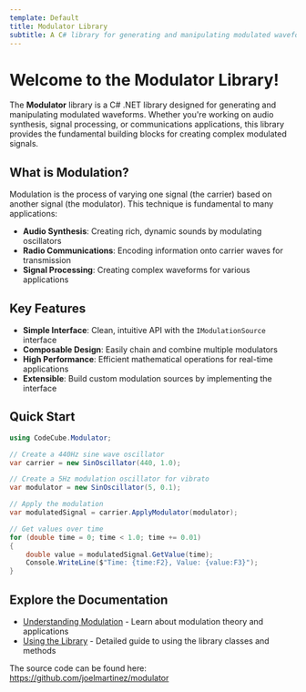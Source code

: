 ```yaml
---
template: Default
title: Modulator Library
subtitle: A C# library for generating and manipulating modulated waveforms.
---
```


# Welcome to the Modulator Library!

The **Modulator** library is a C# .NET library designed for generating and manipulating modulated waveforms. Whether you're working on audio synthesis, signal processing, or communications applications, this library provides the fundamental building blocks for creating complex modulated signals.

## What is Modulation?

Modulation is the process of varying one signal (the carrier) based on another signal (the modulator). This technique is fundamental to many applications:

- **Audio Synthesis**: Creating rich, dynamic sounds by modulating oscillators
- **Radio Communications**: Encoding information onto carrier waves for transmission
- **Signal Processing**: Creating complex waveforms for various applications

## Key Features

- **Simple Interface**: Clean, intuitive API with the `IModulationSource` interface
- **Composable Design**: Easily chain and combine multiple modulators
- **High Performance**: Efficient mathematical operations for real-time applications
- **Extensible**: Build custom modulation sources by implementing the interface

## Quick Start

```csharp
using CodeCube.Modulator;

// Create a 440Hz sine wave oscillator
var carrier = new SinOscillator(440, 1.0);

// Create a 5Hz modulation oscillator for vibrato
var modulator = new SinOscillator(5, 0.1);

// Apply the modulation
var modulatedSignal = carrier.ApplyModulator(modulator);

// Get values over time
for (double time = 0; time < 1.0; time += 0.01)
{
    double value = modulatedSignal.GetValue(time);
    Console.WriteLine($"Time: {time:F2}, Value: {value:F3}");
}
```

## Explore the Documentation

- [Understanding Modulation](/modulation-concepts) - Learn about modulation theory and applications
- [Using the Library](/library-usage) - Detailed guide to using the library classes and methods

The source code can be found here:  
https://github.com/joelmartinez/modulator

